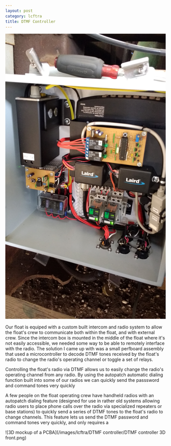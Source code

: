 ```yaml
---
layout: post
category: lcftra
title: DTMF Controller
---
```

<img class="shrunk" src="/images/lcftra/DTMF controller/intercom box internal.jpg" alt="Our intercom and radio box mounted on the float">

Our float is equiped with a custom built intercom and radio system to allow the float's crew to communicate both within the float, and with external crew. Since the intercom box is mounted in the middle of the float where it's not easily accessible, we needed some way to be able to remotely interface with the radio.<!--more--> The solution I came up with was a small perfboard assembly that used a microcontroller to decode DTMF tones received by the float's radio to change the radio's operating channel or toggle a set of relays.

Controlling the float's radio via DTMF allows us to easily change the radio's operating channel from any radio. By using the autopatch automatic dialing function built into some of our radios we can quickly send the passsword and command tones very quickly

A few people on the float operating crew have handheld radios with an autopatch dialing feature (designed for use in rather old systems allowing radio users to place phone calls over the radio via specialized repeaters or base stations) to quickly send a series of DTMF tones to the float's radio to change channels. This feature lets us send the DTMF password and command tones very quickly, and only requires a 

![3D mockup of a PCBA](/images/lcftra/DTMF controller/DTMF controller 3D front.png)
